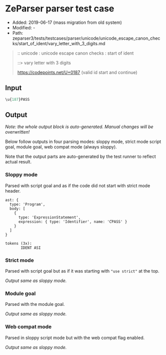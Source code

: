 # ZeParser parser test case

- Added: 2019-06-17 (mass migration from old system)
- Modified: -
- Path: zeparser3/tests/testcases/parser/unicode/unicode_escape_canon_checks/start_of_ident/vary_letter_with_3_digits.md

> :: unicode : unicode escape canon checks : start of ident
>
> ::> vary letter with 3 digits
>
> https://codepoints.net/U+0187 (valid id start and continue)

## Input

`````js
\u{187}PASS
`````

## Output

_Note: the whole output block is auto-generated. Manual changes will be overwritten!_

Below follow outputs in four parsing modes: sloppy mode, strict mode script goal, module goal, web compat mode (always sloppy).

Note that the output parts are auto-generated by the test runner to reflect actual result.

### Sloppy mode

Parsed with script goal and as if the code did not start with strict mode header.

`````
ast: {
  type: 'Program',
  body: [
    {
      type: 'ExpressionStatement',
      expression: { type: 'Identifier', name: 'ƇPASS' }
    }
  ]
}

tokens (3x):
       IDENT ASI
`````

### Strict mode

Parsed with script goal but as if it was starting with `"use strict"` at the top.

_Output same as sloppy mode._

### Module goal

Parsed with the module goal.

_Output same as sloppy mode._

### Web compat mode

Parsed in sloppy script mode but with the web compat flag enabled.

_Output same as sloppy mode._
